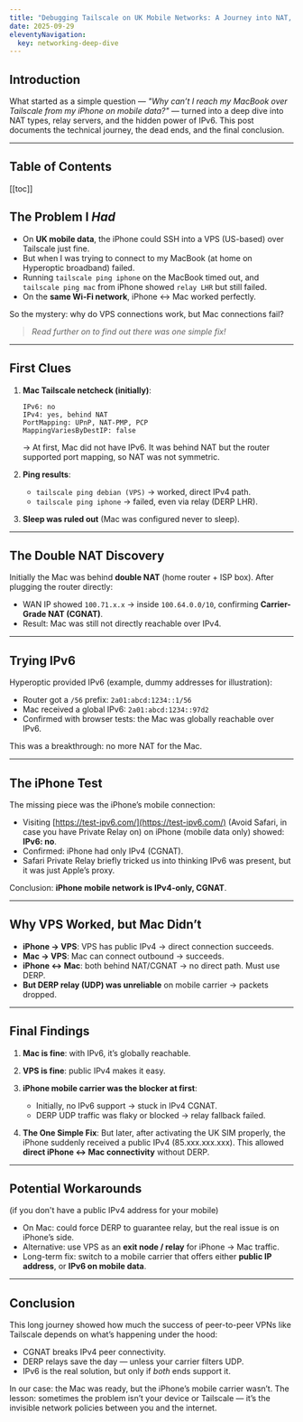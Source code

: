 ```yaml
---
title: "Debugging Tailscale on UK Mobile Networks: A Journey into NAT, DERP, and IPv6"
date: 2025-09-29
eleventyNavigation:
  key: networking-deep-dive
---
```


## Introduction

What started as a simple question — *"Why can’t I reach my MacBook over Tailscale from my iPhone on mobile data?"* — turned into a deep dive into NAT types, relay servers, and the hidden power of IPv6. This post documents the technical journey, the dead ends, and the final conclusion.

---

## Table of Contents

[[toc]]

## The Problem I _Had_

* On **UK mobile data**, the iPhone could SSH into a VPS (US-based) over Tailscale just fine.
* But when I was trying to connect to my MacBook (at home on Hyperoptic broadband) failed.
* Running `tailscale ping iphone` on the MacBook timed out, and `tailscale ping mac` from iPhone showed `relay LHR` but still failed.
* On the **same Wi-Fi network**, iPhone ↔ Mac worked perfectly.

So the mystery: why do VPS connections work, but Mac connections fail?

> *Read further on to find out there was one simple fix!*

---

## First Clues

1. **Mac Tailscale netcheck (initially)**:

   ```
   IPv6: no
   IPv4: yes, behind NAT
   PortMapping: UPnP, NAT-PMP, PCP
   MappingVariesByDestIP: false
   ```

   → At first, Mac did not have IPv6. It was behind NAT but the router supported port mapping, so NAT was not symmetric.

2. **Ping results**:

   * `tailscale ping debian (VPS)` → worked, direct IPv4 path.
   * `tailscale ping iphone` → failed, even via relay (DERP LHR).

3. **Sleep was ruled out** (Mac was configured never to sleep).

---

## The Double NAT Discovery

Initially the Mac was behind **double NAT** (home router + ISP box). After plugging the router directly:

* WAN IP showed `100.71.x.x` → inside `100.64.0.0/10`, confirming **Carrier-Grade NAT (CGNAT)**.
* Result: Mac was still not directly reachable over IPv4.

---

## Trying IPv6

Hyperoptic provided IPv6 (example, dummy addresses for illustration):

* Router got a `/56` prefix: `2a01:abcd:1234::1/56`
* Mac received a global IPv6: `2a01:abcd:1234::97d2`
* Confirmed with browser tests: the Mac was globally reachable over IPv6.

This was a breakthrough: no more NAT for the Mac.

---

## The iPhone Test

The missing piece was the iPhone’s mobile connection:

* Visiting [https://test-ipv6.com/](https://test-ipv6.com/) (Avoid Safari, in case you have Private Relay on) on iPhone (mobile data only) showed: **IPv6: no**.
* Confirmed: iPhone had only IPv4 (CGNAT).
* Safari Private Relay briefly tricked us into thinking IPv6 was present, but it was just Apple’s proxy.

Conclusion: **iPhone mobile network is IPv4-only, CGNAT**.

---

## Why VPS Worked, but Mac Didn’t

* **iPhone → VPS**: VPS has public IPv4 → direct connection succeeds.
* **Mac → VPS**: Mac can connect outbound → succeeds.
* **iPhone ↔ Mac**: both behind NAT/CGNAT → no direct path. Must use DERP.
* **But DERP relay (UDP) was unreliable** on mobile carrier → packets dropped.

---

## Final Findings

1. **Mac is fine**: with IPv6, it’s globally reachable.
2. **VPS is fine**: public IPv4 makes it easy.
3. **iPhone mobile carrier was the blocker at first**:

   * Initially, no IPv6 support → stuck in IPv4 CGNAT.
   * DERP UDP traffic was flaky or blocked → relay fallback failed.
4. **The One Simple Fix**: But later, after activating the UK SIM properly, the iPhone suddenly received a public IPv4 (85.xxx.xxx.xxx). This allowed **direct iPhone ↔ Mac connectivity** without DERP.

---

## Potential Workarounds

(if you don't have a public IPv4 address for your mobile)

* On Mac: could force DERP to guarantee relay, but the real issue is on iPhone’s side.
* Alternative: use VPS as an **exit node / relay** for iPhone → Mac traffic.
* Long-term fix: switch to a mobile carrier that offers either **public IP address**, or **IPv6 on mobile data**.

---

## Conclusion

This long journey showed how much the success of peer-to-peer VPNs like Tailscale depends on what’s happening under the hood:

* CGNAT breaks IPv4 peer connectivity.
* DERP relays save the day — unless your carrier filters UDP.
* IPv6 is the real solution, but only if *both* ends support it.

In our case: the Mac was ready, but the iPhone’s mobile carrier wasn’t. The lesson: sometimes the problem isn’t your device or Tailscale — it’s the invisible network policies between you and the internet.

